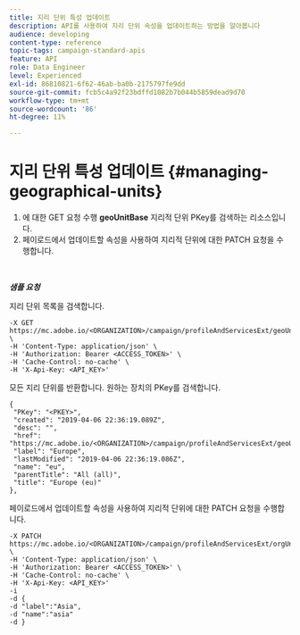 ```yaml
---
title: 지리 단위 특성 업데이트
description: API를 사용하여 지리 단위 속성을 업데이트하는 방법을 알아봅니다
audience: developing
content-type: reference
topic-tags: campaign-standard-apis
feature: API
role: Data Engineer
level: Experienced
exl-id: 86810821-6f62-46ab-ba0b-2175797fe9dd
source-git-commit: fcb5c4a92f23bdffd1082b7b044b5859dead9d70
workflow-type: tm+mt
source-wordcount: '86'
ht-degree: 11%

---
```


# 지리 단위 특성 업데이트 {#managing-geographical-units}

1. 에 대한 GET 요청 수행 **geoUnitBase** 지리적 단위 PKey를 검색하는 리소스입니다.
1. 페이로드에서 업데이트할 속성을 사용하여 지리적 단위에 대한 PATCH 요청을 수행합니다.

<br/>

***샘플 요청***

지리 단위 목록을 검색합니다.

```
-X GET https://mc.adobe.io/<ORGANIZATION>/campaign/profileAndServicesExt/geoUnitBase/ \
-H 'Content-Type: application/json' \
-H 'Authorization: Bearer <ACCESS_TOKEN>' \
-H 'Cache-Control: no-cache' \
-H 'X-Api-Key: <API_KEY>'
```

모든 지리 단위를 반환합니다. 원하는 장치의 PKey를 검색합니다.

```
{
 "PKey": "<PKEY>",
 "created": "2019-04-06 22:36:19.089Z",
 "desc": "",
 "href": "https://mc.adobe.io/<ORGANIZATION>/campaign/profileAndServicesExt/geoUnitBase/<PKEY>",
 "label": "Europe",
 "lastModified": "2019-04-06 22:36:19.086Z",
 "name": "eu",
 "parentTitle": "All (all)",
 "title": "Europe (eu)"
},
```

페이로드에서 업데이트할 속성을 사용하여 지리적 단위에 대한 PATCH 요청을 수행합니다.

```
-X PATCH https://mc.adobe.io/<ORGANIZATION>/campaign/profileAndServicesExt/orgUnitBase/<PKEY> \
-H 'Content-Type: application/json' \
-H 'Authorization: Bearer <ACCESS_TOKEN>' \
-H 'Cache-Control: no-cache' \
-H 'X-Api-Key: <API_KEY>'
-i
-d {
-d "label":"Asia",
-d "name":"asia"
-d }
```

<!-- + réponse -->
